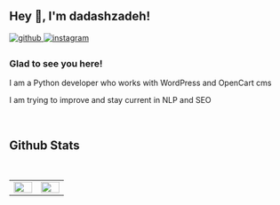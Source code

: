 ## Hey 👋, I'm dadashzadeh!  
  

<a href="https://github.com/dadashzadeh" target="_blank">
<img src=https://img.shields.io/badge/github-%2324292e.svg?&style=for-the-badge&logo=github&logoColor=white alt=github style="margin-bottom: 5px;" />
</a>
<a href="https://instagram.com/webdadashzadeh" target="_blank">
<img src=https://img.shields.io/badge/instagram-%23000000.svg?&style=for-the-badge&logo=instagram&logoColor=white alt=instagram style="margin-bottom: 5px;" />
</a>  
  



### Glad to see you here!  
I am a Python developer who works with WordPress and OpenCart cms

I am trying to improve and stay current in NLP and SEO
  


<br/>  


## Github Stats  
<table><tr><td valign="top" width="40%">

<img src="https://github-readme-stats.vercel.app/api?username=dadashzadeh&show_icons=true&count_private=true&hide_border=true" align="left" style="width: 100%" />

</td><br/><td valign="top" width="40%">

<img src="https://github-readme-stats.vercel.app/api/top-langs/?username=dadashzadeh&hide_border=true&layout=compact" align="left" style="width: 100%" />

</td></tr></table>  

<br/>
